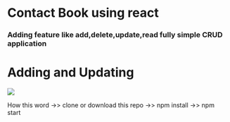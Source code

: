 # Contact Book using react

### Adding feature like add,delete,update,read fully simple CRUD application

# Adding and Updating

![](https://media.giphy.com/media/JvUFHSYeDiMRW3pB1E/giphy.gif)

How this word ->>
clone or download this repo
->>
npm install
->>
npm start
